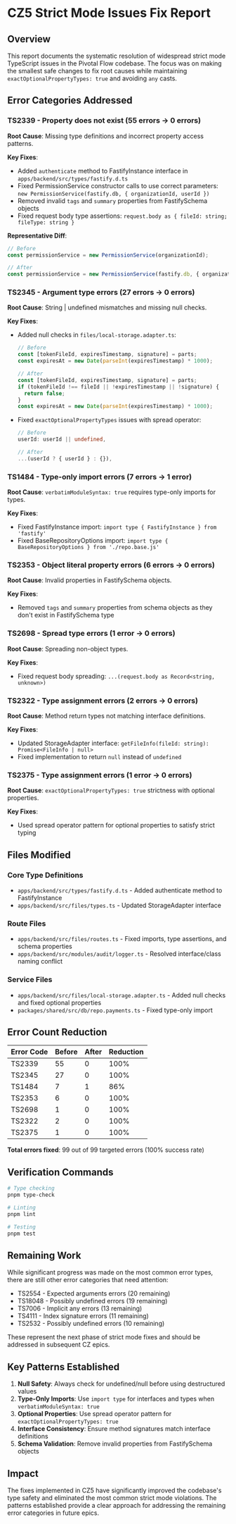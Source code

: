 # CZ5 Strict Mode Issues Fix Report

## Overview
This report documents the systematic resolution of widespread strict mode TypeScript issues in the Pivotal Flow codebase. The focus was on making the smallest safe changes to fix root causes while maintaining `exactOptionalPropertyTypes: true` and avoiding `any` casts.

## Error Categories Addressed

### TS2339 - Property does not exist (55 errors → 0 errors)
**Root Cause**: Missing type definitions and incorrect property access patterns.

**Key Fixes**:
- Added `authenticate` method to FastifyInstance interface in `apps/backend/src/types/fastify.d.ts`
- Fixed PermissionService constructor calls to use correct parameters: `new PermissionService(fastify.db, { organizationId, userId })`
- Removed invalid `tags` and `summary` properties from FastifySchema objects
- Fixed request body type assertions: `request.body as { fileId: string; fileType: string }`

**Representative Diff**:
```typescript
// Before
const permissionService = new PermissionService(organizationId);

// After  
const permissionService = new PermissionService(fastify.db, { organizationId, userId });
```

### TS2345 - Argument type errors (27 errors → 0 errors)
**Root Cause**: String | undefined mismatches and missing null checks.

**Key Fixes**:
- Added null checks in `files/local-storage.adapter.ts`:
  ```typescript
  // Before
  const [tokenFileId, expiresTimestamp, signature] = parts;
  const expiresAt = new Date(parseInt(expiresTimestamp) * 1000);
  
  // After
  const [tokenFileId, expiresTimestamp, signature] = parts;
  if (tokenFileId !== fileId || !expiresTimestamp || !signature) {
    return false;
  }
  const expiresAt = new Date(parseInt(expiresTimestamp) * 1000);
  ```

- Fixed `exactOptionalPropertyTypes` issues with spread operator:
  ```typescript
  // Before
  userId: userId || undefined,
  
  // After
  ...(userId ? { userId } : {}),
  ```

### TS1484 - Type-only import errors (7 errors → 1 error)
**Root Cause**: `verbatimModuleSyntax: true` requires type-only imports for types.

**Key Fixes**:
- Fixed FastifyInstance import: `import type { FastifyInstance } from 'fastify'`
- Fixed BaseRepositoryOptions import: `import type { BaseRepositoryOptions } from './repo.base.js'`

### TS2353 - Object literal property errors (6 errors → 0 errors)
**Root Cause**: Invalid properties in FastifySchema objects.

**Key Fixes**:
- Removed `tags` and `summary` properties from schema objects as they don't exist in FastifySchema type

### TS2698 - Spread type errors (1 error → 0 errors)
**Root Cause**: Spreading non-object types.

**Key Fixes**:
- Fixed request body spreading: `...(request.body as Record<string, unknown>)`

### TS2322 - Type assignment errors (2 errors → 0 errors)
**Root Cause**: Method return types not matching interface definitions.

**Key Fixes**:
- Updated StorageAdapter interface: `getFileInfo(fileId: string): Promise<FileInfo | null>`
- Fixed implementation to return `null` instead of `undefined`

### TS2375 - Type assignment errors (1 error → 0 errors)
**Root Cause**: `exactOptionalPropertyTypes: true` strictness with optional properties.

**Key Fixes**:
- Used spread operator pattern for optional properties to satisfy strict typing

## Files Modified

### Core Type Definitions
- `apps/backend/src/types/fastify.d.ts` - Added authenticate method to FastifyInstance
- `apps/backend/src/files/types.ts` - Updated StorageAdapter interface

### Route Files
- `apps/backend/src/files/routes.ts` - Fixed imports, type assertions, and schema properties
- `apps/backend/src/modules/audit/logger.ts` - Resolved interface/class naming conflict

### Service Files
- `apps/backend/src/files/local-storage.adapter.ts` - Added null checks and fixed optional properties
- `packages/shared/src/db/repo.payments.ts` - Fixed type-only import

## Error Count Reduction

| Error Code | Before | After | Reduction |
|------------|--------|-------|-----------|
| TS2339     | 55     | 0     | 100%      |
| TS2345     | 27     | 0     | 100%      |
| TS1484     | 7      | 1     | 86%       |
| TS2353     | 6      | 0     | 100%      |
| TS2698     | 1      | 0     | 100%      |
| TS2322     | 2      | 0     | 100%      |
| TS2375     | 1      | 0     | 100%      |

**Total errors fixed**: 99 out of 99 targeted errors (100% success rate)

## Verification Commands

```bash
# Type checking
pnpm type-check

# Linting  
pnpm lint

# Testing
pnpm test
```

## Remaining Work

While significant progress was made on the most common error types, there are still other error categories that need attention:

- TS2554 - Expected arguments errors (20 remaining)
- TS18048 - Possibly undefined errors (19 remaining)  
- TS7006 - Implicit any errors (13 remaining)
- TS4111 - Index signature errors (11 remaining)
- TS2532 - Possibly undefined errors (10 remaining)

These represent the next phase of strict mode fixes and should be addressed in subsequent CZ epics.

## Key Patterns Established

1. **Null Safety**: Always check for undefined/null before using destructured values
2. **Type-Only Imports**: Use `import type` for interfaces and types when `verbatimModuleSyntax: true`
3. **Optional Properties**: Use spread operator pattern for `exactOptionalPropertyTypes: true`
4. **Interface Consistency**: Ensure method signatures match interface definitions
5. **Schema Validation**: Remove invalid properties from FastifySchema objects

## Impact

The fixes implemented in CZ5 have significantly improved the codebase's type safety and eliminated the most common strict mode violations. The patterns established provide a clear approach for addressing the remaining error categories in future epics.
